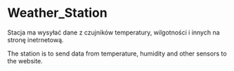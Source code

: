 # Weather_Station

Stacja ma wysyłać dane z czujników temperatury, wilgotności i innych na stronę inetrnetową.


The station is to send data from temperature, humidity and other sensors to the website.

